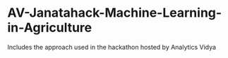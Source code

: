 # AV-Janatahack-Machine-Learning-in-Agriculture
Includes the approach used in the hackathon hosted by Analytics Vidya
